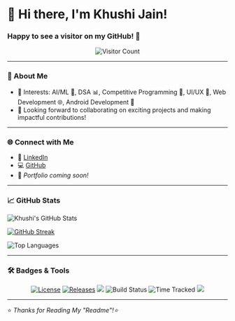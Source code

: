 
<h1>👋 Hi there, I'm Khushi Jain!</h1>
<h3>Happy to see a visitor on my GitHub! 🚀</h3>

<p align="center">
  <img src="https://img.shields.io/endpoint?url=https://yasinkalkan.com/api/githubvisitorstats/track/?user=KJ-Khushi-Jain" alt="Visitor Count" />
</p>

---

### 💫 About Me

- 🎯 Interests: AI/ML 🤖, DSA 📊, Competitive Programming 🧠, UI/UX 🎨, Web Development 🌐, Android Development 📱  
- 🤝 Looking forward to collaborating on exciting projects and making impactful contributions!

---

### 🌐 Connect with Me

- 🔗 [LinkedIn](https://www.linkedin.com/in/khushi-jain-93354831b/)
- 💻 [GitHub](https://github.com/KJ-Khushi-Jain)
- 🌟 *Portfolio coming soon!*

---
<!--
### 📊 WakaTime Coding Activity

<p align="center">
  <img src="https://github.com/KJ-Khushi-Jain/KJ-Khushi_Jain/blob/main/images/stat.svg" alt="Khushi's WakaTime Activity"/>
</p>

---
!-->

### 📈 GitHub Stats

<p align="left">
  <img src="https://github-readme-stats.vercel.app/api?username=KJ-Khushi-Jain&show_icons=true&theme=transparent" alt="Khushi's GitHub Stats" />
</p>

<p align="left">
  <a href="https://git.io/streak-stats"><img src="https://streak-stats.demolab.com?user=KJ-Khushi-Jain&theme=transparent&hide_border=true&short_numbers=true" alt="GitHub Streak" /></a>
</p>


<p align="left">
  <img src="https://github-readme-stats.vercel.app/api/top-langs/?username=KJ-Khushi-Jain&layout=compact&theme=transparent" alt="Top Languages" />
</p>

---

### 🛠️ Badges & Tools

<p align="center">
  <a href="https://github.com/avinal/Profile-Readme-WakaTime/blob/master/LICENSE"><img src="https://img.shields.io/github/license/avinal/Profile-Readme-WakaTime" alt="License"></a>
  <a href="https://github.com/avinal/Profile-Readme-WakaTime/releases"><img src="https://img.shields.io/github/v/release/avinal/Profile-Readme-WakaTime" alt="Releases"></a>
  <a href="https://github.com/avinal/lark"><img src="https://img.shields.io/badge/uses-avinal%2Flark-blueviolet"></a>
  <img src="https://github.com/avinal/avinal/workflows/Build%20Graph/badge.svg" alt="Build Status">
  <img src="https://wakatime.com/badge/github/avinal/Profile-Readme-WakaTime.svg" alt="Time Tracked">
  <a href="https://github.com/avinal/Profile-Readme-WakaTime/discussions"><img src="https://img.shields.io/badge/QnA-Discussions-blueviolet"></a>
</p>

---

⭐️ *Thanks for Reading My "Readme"!⭐️*


